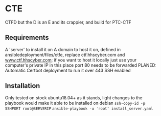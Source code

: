 # CTE
CTFD but the D is an E and its crappier, and build for PTC-CTF

## Requirements
A 'server' to install it on
A domain to host it on, defined in ansibledeployment/files/ctfe, replace ctf.hhscyber.com and www.ctf.hhscyber.com; if you want to host it locally just use your computer's private IP in this place
port 80 needs to be forwarded PLANED: Automatic Certbot deployment to run it over 443
SSH enabled

## Installation
Only tested on stock ubuntu18.04+ as it stands, light changes to the playbook would make it able to be installed on debian
` ssh-copy-id -p SSHPORT root@SERVERIP `
` ansible-playbook -u 'root' install_server.yaml `
